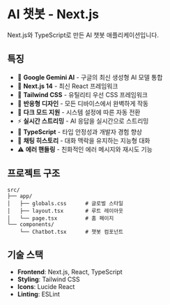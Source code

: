 # AI 챗봇 - Next.js

Next.js와 TypeScript로 만든 AI 챗봇 애플리케이션입니다.

## 특징

- 🤖 **Google Gemini AI** - 구글의 최신 생성형 AI 모델 통합
- 🚀 **Next.js 14** - 최신 React 프레임워크
- 🎨 **Tailwind CSS** - 유틸리티 우선 CSS 프레임워크
- 📱 **반응형 디자인** - 모든 디바이스에서 완벽하게 작동
- 🌙 **다크 모드 지원** - 시스템 설정에 따른 자동 전환
- ⚡ **실시간 스트리밍** - AI 응답을 실시간으로 스트리밍
- 🎯 **TypeScript** - 타입 안정성과 개발자 경험 향상
- 🔄 **채팅 히스토리** - 대화 맥락을 유지하는 지능형 대화
- ⚠️ **에러 핸들링** - 친화적인 에러 메시지와 재시도 기능

## 프로젝트 구조

```
src/
├── app/
│   ├── globals.css      # 글로벌 스타일
│   ├── layout.tsx       # 루트 레이아웃
│   └── page.tsx         # 홈 페이지
└── components/
    └── Chatbot.tsx      # 챗봇 컴포넌트
```

## 기술 스택

- **Frontend**: Next.js, React, TypeScript
- **Styling**: Tailwind CSS
- **Icons**: Lucide React
- **Linting**: ESLint
